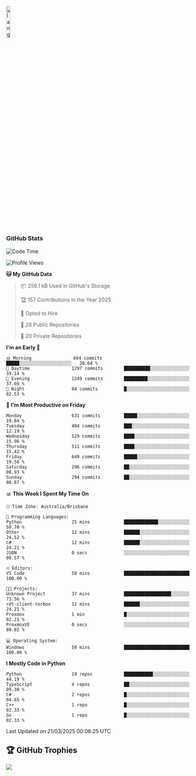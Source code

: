 <p align="left"><img width=15%" src="https://github.com/alansmathew/alansmathew/raw/master/lang.gif" alt="lang image here" /></p>

# <h3 align="left">GitHub Stats</h3>

<!--START_SECTION:waka-->
![Code Time](http://img.shields.io/badge/Code%20Time-560%20hrs%2024%20mins-blue)

![Profile Views](http://img.shields.io/badge/Profile%20Views-5-blue)

**🐱 My GitHub Data** 

> 📦 256.1 kB Used in GitHub's Storage 
 > 
> 🏆 157 Contributions in the Year 2025
 > 
> 💼 Opted to Hire
 > 
> 📜 28 Public Repositories 
 > 
> 🔑 20 Private Repositories 
 > 
**I'm an Early 🐤** 

```text
🌞 Morning                684 commits         █████░░░░░░░░░░░░░░░░░░░░   20.64 % 
🌆 Daytime                1297 commits        ██████████░░░░░░░░░░░░░░░   39.14 % 
🌃 Evening                1249 commits        █████████░░░░░░░░░░░░░░░░   37.69 % 
🌙 Night                  84 commits          █░░░░░░░░░░░░░░░░░░░░░░░░   02.53 % 
```
📅 **I'm Most Productive on Friday** 

```text
Monday                   631 commits         █████░░░░░░░░░░░░░░░░░░░░   19.04 % 
Tuesday                  404 commits         ███░░░░░░░░░░░░░░░░░░░░░░   12.19 % 
Wednesday                529 commits         ████░░░░░░░░░░░░░░░░░░░░░   15.96 % 
Thursday                 511 commits         ████░░░░░░░░░░░░░░░░░░░░░   15.42 % 
Friday                   649 commits         █████░░░░░░░░░░░░░░░░░░░░   19.58 % 
Saturday                 296 commits         ██░░░░░░░░░░░░░░░░░░░░░░░   08.93 % 
Sunday                   294 commits         ██░░░░░░░░░░░░░░░░░░░░░░░   08.87 % 
```


📊 **This Week I Spent My Time On** 

```text
🕑︎ Time Zone: Australia/Brisbane

💬 Programming Languages: 
Python                   25 mins             █████████████░░░░░░░░░░░░   50.70 % 
Other                    12 mins             ██████░░░░░░░░░░░░░░░░░░░   24.52 % 
C#                       12 mins             ██████░░░░░░░░░░░░░░░░░░░   24.21 % 
JSON                     0 secs              ░░░░░░░░░░░░░░░░░░░░░░░░░   00.57 % 

🔥 Editors: 
VS Code                  50 mins             █████████████████████████   100.00 % 

🐱‍💻 Projects: 
Unknown Project          37 mins             ██████████████████░░░░░░░   73.56 % 
rdt-client-torbox        12 mins             ██████░░░░░░░░░░░░░░░░░░░   24.21 % 
Proxmox                  1 min               █░░░░░░░░░░░░░░░░░░░░░░░░   02.21 % 
ProxmoxVE                0 secs              ░░░░░░░░░░░░░░░░░░░░░░░░░   00.02 % 

💻 Operating System: 
Windows                  50 mins             █████████████████████████   100.00 % 
```

**I Mostly Code in Python** 

```text
Python                   19 repos            ███████████░░░░░░░░░░░░░░   44.19 % 
TypeScript               4 repos             ██░░░░░░░░░░░░░░░░░░░░░░░   09.30 % 
C#                       2 repos             █░░░░░░░░░░░░░░░░░░░░░░░░   04.65 % 
C++                      1 repo              █░░░░░░░░░░░░░░░░░░░░░░░░   02.33 % 
Go                       1 repo              █░░░░░░░░░░░░░░░░░░░░░░░░   02.33 % 
```




 Last Updated on 21/03/2025 00:06:25 UTC
<!--END_SECTION:waka-->

## 🏆 GitHub Trophies

![](https://github-profile-trophy.vercel.app/?username=samh06&theme=discord&no-frame=true&no-bg=false&margin-w=4)

